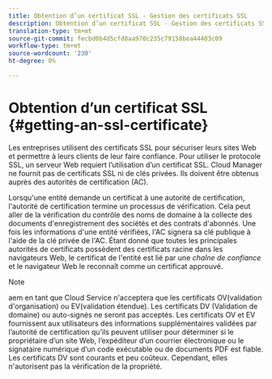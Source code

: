 ```yaml
---
title: Obtention d’un certificat SSL - Gestion des certificats SSL
description: Obtention d’un certificat SSL - Gestion des certificats SSL
translation-type: tm+mt
source-git-commit: fecbd0b4d5cfd8aa970c235c79158bea44403c09
workflow-type: tm+mt
source-wordcount: '230'
ht-degree: 0%

---
```



# Obtention d’un certificat SSL {#getting-an-ssl-certificate}

Les entreprises utilisent des certificats SSL pour sécuriser leurs sites Web et permettre à leurs clients de leur faire confiance. Pour utiliser le protocole SSL, un serveur Web requiert l’utilisation d’un certificat SSL. Cloud Manager ne fournit pas de certificats SSL ni de clés privées. Ils doivent être obtenus auprès des autorités de certification (AC).

Lorsqu&#39;une entité demande un certificat à une autorité de certification, l&#39;autorité de certification termine un processus de vérification. Cela peut aller de la vérification du contrôle des noms de domaine à la collecte des documents d&#39;enregistrement des sociétés et des contrats d&#39;abonnés. Une fois les informations d&#39;une entité vérifiées, l&#39;AC signera sa clé publique à l&#39;aide de la clé privée de l&#39;AC. Étant donné que toutes les principales autorités de certificats possèdent des certificats racine dans les navigateurs Web, le certificat de l&#39;entité est lié par une *chaîne de confiance* et le navigateur Web le reconnaît comme un certificat approuvé.

>[!NOTE]
>aem en tant que Cloud Service n&#39;acceptera que les certificats OV(validation d&#39;organisation) ou EV(validation étendue). Les certificats DV (Validation de domaine) ou auto-signés ne seront pas acceptés. Les certificats OV et EV fournissent aux utilisateurs des informations supplémentaires validées par l’autorité de certification qu’ils peuvent utiliser pour déterminer si le propriétaire d’un site Web, l’expéditeur d’un courrier électronique ou le signataire numérique d’un code exécutable ou de documents PDF est fiable. Les certificats DV sont courants et peu coûteux. Cependant, elles n&#39;autorisent pas la vérification de la propriété.

